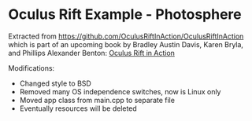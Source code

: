 # Oculus Rift Example - Photosphere

Extracted from https://github.com/OculusRiftInAction/OculusRiftInAction which is part of an upcoming book by Bradley Austin Davis, Karen Bryla, and Phillips Alexander Benton: [Oculus Rift in Action](http://www.manning.com/bdavis/)

Modifications:
 - Changed style to BSD
 - Removed many OS independence switches, now is Linux only
 - Moved app class from main.cpp to separate file
 - Eventually resources will be deleted

